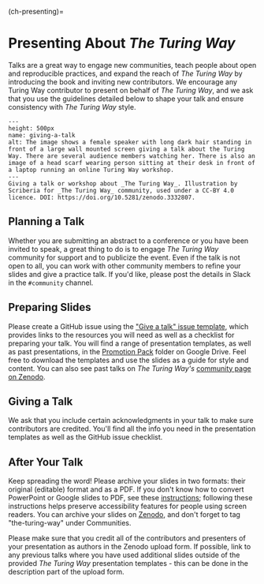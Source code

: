 (ch-presenting)=
# Presenting About _The Turing Way_
Talks are a great way to engage new communities, teach people about open and reproducible practices, and expand the reach of _The Turing Way_ by introducing the book and inviting new contributors. We encourage any Turing Way contributor to present on behalf of _The Turing Way_, and we ask that you use the guidelines detailed below to shape your talk and ensure consistency with _The Turing Way_ style. 

```{figure} ../figures/giving-a-talk.*
---
height: 500px
name: giving-a-talk
alt: The image shows a female speaker with long dark hair standing in front of a large wall mounted screen giving a talk about the Turing Way. There are several audience members watching her. There is also an image of a head scarf wearing person sitting at their desk in front of a laptop running an online Turing Way workshop.
---
Giving a talk or workshop about _The Turing Way_. Illustration by Scriberia for _The Turing Way_ community, used under a CC-BY 4.0 licence. DOI: https://doi.org/10.5281/zenodo.3332807.
```

## Planning a Talk
Whether you are submitting an abstract to a conference or you have been invited to speak, a great thing to do is to engage _The Turing Way_ community for support and to publicize the event. Even if the talk is not open to all, you can work with other community members to refine your slides and give a practice talk. If you'd like, please post the details in Slack in the `#community` channel.

## Preparing Slides
Please create a GitHub issue using the ["Give a talk" issue template](https://github.com/the-turing-way/the-turing-way/issues/new?assignees=&labels=talks-and-workshops%2Cnewsletter&template=give_a_talk.yml&title=%5BTALK%5D+%3Ctitle%3E), which provides links to the resources you will need as well as a checklist for preparing your talk. You will find a range of presentation templates, as well as past presentations, in the [Promotion Pack](https://drive.google.com/drive/folders/1mzGmbJkPnP5q1goQesxDc_E5zAPL0eTF?usp=sharing) folder on Google Drive. Feel free to download the templates and use the slides as a guide for style and content. You can also see past talks on _The Turing Way's_ [community page on Zenodo](https://zenodo.org/communities/the-turing-way/?page=1&size=20).

## Giving a Talk
We ask that you include certain acknowledgments in your talk to make sure contributors are credited. You'll find all the info you need in the presentation templates as well as the GitHub issue checklist.

## After Your Talk
Keep spreading the word! Please archive your slides in two formats: their original (editable) format and as a PDF. If you don't know how to convert PowerPoint or Google slides to PDF, see these [instructions](https://www.wikihow.com/Convert-Powerpoint-to-PDF); following these instructions helps preserve accessibility features for people using screen readers. You can archive your slides on [Zenodo](https://zenodo.org/communities/the-turing-way/), and don't forget to tag "the-turing-way" under Communities.

Please make sure that you credit all of the contributors and presenters of your presentation as authors in the Zenodo upload form. If possible, link to any previous talks where you have used additional slides outside of the provided _The Turing Way_ presentation templates - this can be done in the description part of the upload form.
